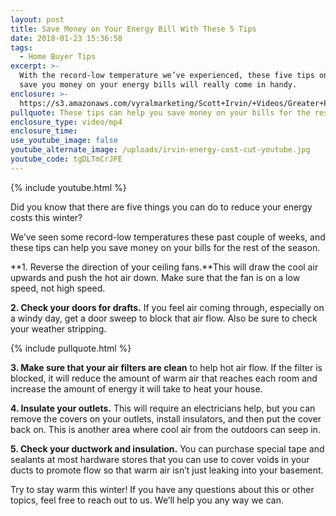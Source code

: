 ```yaml
---
layout: post
title: Save Money on Your Energy Bill With These 5 Tips
date: 2018-01-23 15:36:58
tags:
  - Home Buyer Tips
excerpt: >-
  With the record-low temperature we’ve experienced, these five tips on how to
  save you money on your energy bills will really come in handy.
enclosure: >-
  https://s3.amazonaws.com/vyralmarketing/Scott+Irvin/+Videos/Greater+Philadelphia+Real+Estate-+Save+Money+on+Your+Energy+Bill+With+These+5+Tips.mp4
pullquote: These tips can help you save money on your bills for the rest of the season.
enclosure_type: video/mp4
enclosure_time:
use_youtube_image: false
youtube_alternate_image: /uploads/irvin-energy-cost-cut-youtube.jpg
youtube_code: tgDLTmCrJFE
---
```



{% include youtube.html %}

Did you know that there are five things you can do to reduce your energy costs this winter?

We’ve seen some record-low temperatures these past couple of weeks, and these tips can help you save money on your bills for the rest of the season.

**1. Reverse the direction of your ceiling fans.**This will draw the cool air upwards and push the hot air down. Make sure that the fan is on a low speed, not high speed.

**2. Check your doors for drafts.** If you feel air coming through, especially on a windy day, get a door sweep to block that air flow. Also be sure to check your weather stripping.

{% include pullquote.html %}

**3. Make sure that your air filters are clean** to help hot air flow. If the filter is blocked, it will reduce the amount of warm air that reaches each room and increase the amount of energy it will take to heat your house.

**4. Insulate your outlets.** This will require an electricians help, but you can remove the covers on your outlets, install insulators, and then put the cover back on. This is another area where cool air from the outdoors can seep in.

**5. Check your ductwork and insulation.** You can purchase special tape and sealants at most hardware stores that you can use to cover voids in your ducts to promote flow so that warm air isn’t just leaking into your basement.

Try to stay warm this winter! If you have any questions about this or other topics, feel free to reach out to us. We’ll help you any way we can.